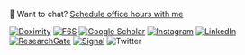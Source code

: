 📅 Want to chat? [Schedule office hours with me](https://calendar.app.google/TXsr89JzVix2mnjK8)

[![Doximity](https://img.shields.io/badge/Doximity-Joe_Maristela-0077B5?style=flat-square&logo=docusign&logoColor=white)](https://buff.ly/3yysACL)
[![F6S](https://img.shields.io/badge/F6S-Joe_Maristela-0A1E3F?style=flat-square&logo=f6s&logoColor=white)](https://www.f6s.com/member/joemaristela)
[![Google Scholar](https://img.shields.io/badge/Google_Scholar-Joe_Maristela-4285F4?style=flat-square&logo=google-scholar&logoColor=white)](https://scholar.google.com/citations?user=gHTHirEAAAAJ)
[![Instagram](https://img.shields.io/badge/Instagram-@joemaristela3-E4405F?style=flat-square&logo=instagram&logoColor=white)](https://www.instagram.com/joemaristela3/)
[![LinkedIn](https://img.shields.io/badge/LinkedIn-Joe_Maristela-0077B5?style=flat-square&logo=linkedin&logoColor=white)](https://www.linkedin.com/in/joemaristela/)
[![ResearchGate](https://img.shields.io/badge/ResearchGate-Joe_Maristela-00CCBB?style=flat-square&logo=researchgate&logoColor=white)](https://www.researchgate.net/profile/Joe-Maristela-2)
[![Signal](https://img.shields.io/badge/Signal-Investor_Profile-33A668?style=flat-square&logo=signal&logoColor=white)](https://signal.nfx.com/investors/joe-maristela)
![Twitter](https://img.shields.io/badge/Twitter-@JoeMaristela-1DA1F2?style=flat-square&logo=twitter&logoColor=white)

